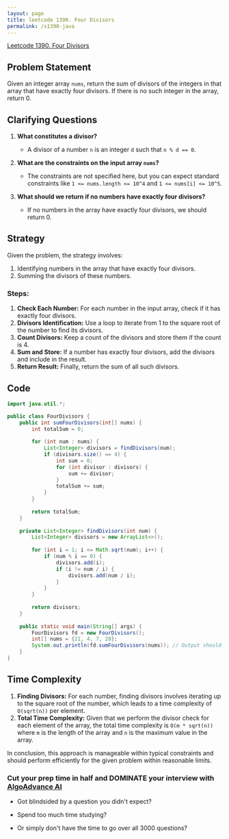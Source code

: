 ```yaml
---
layout: page
title: leetcode 1390. Four Divisors
permalink: /s1390-java
---
```

[Leetcode 1390. Four Divisors](https://algoadvance.github.io/algoadvance/l1390)
## Problem Statement

Given an integer array `nums`, return the sum of divisors of the integers in that array that have exactly four divisors. If there is no such integer in the array, return 0.

## Clarifying Questions

1. **What constitutes a divisor?**
   - A divisor of a number `n` is an integer `d` such that `n % d == 0`.

2. **What are the constraints on the input array `nums`?**
   - The constraints are not specified here, but you can expect standard constraints like `1 <= nums.length <= 10^4` and `1 <= nums[i] <= 10^5`.
   
3. **What should we return if no numbers have exactly four divisors?**
   - If no numbers in the array have exactly four divisors, we should return 0.

## Strategy

Given the problem, the strategy involves:
1. Identifying numbers in the array that have exactly four divisors.
2. Summing the divisors of these numbers.

### Steps:
1. **Check Each Number:** For each number in the input array, check if it has exactly four divisors.
2. **Divisors Identification:** Use a loop to iterate from 1 to the square root of the number to find its divisors.
3. **Count Divisors:** Keep a count of the divisors and store them if the count is 4.
4. **Sum and Store:** If a number has exactly four divisors, add the divisors and include in the result.
5. **Return Result:** Finally, return the sum of all such divisors.

## Code

```java
import java.util.*;

public class FourDivisors {
    public int sumFourDivisors(int[] nums) {
        int totalSum = 0;
        
        for (int num : nums) {
            List<Integer> divisors = findDivisors(num);
            if (divisors.size() == 4) {
                int sum = 0;
                for (int divisor : divisors) {
                    sum += divisor;
                }
                totalSum += sum;
            }
        }
        
        return totalSum;
    }
    
    private List<Integer> findDivisors(int num) {
        List<Integer> divisors = new ArrayList<>();
        
        for (int i = 1; i <= Math.sqrt(num); i++) {
            if (num % i == 0) {
                divisors.add(i);
                if (i != num / i) {
                    divisors.add(num / i);
                }
            }
        }
        
        return divisors;
    }
    
    public static void main(String[] args) {
        FourDivisors fd = new FourDivisors();
        int[] nums = {21, 4, 7, 28};
        System.out.println(fd.sumFourDivisors(nums)); // Output should be 32 (because 21 has divisors 1, 3, 7, 21 and their sum is 32)
    }
}
```

## Time Complexity

1. **Finding Divisors:** For each number, finding divisors involves iterating up to the square root of the number, which leads to a time complexity of `O(sqrt(n))` per element.
2. **Total Time Complexity:** Given that we perform the divisor check for each element of the array, the total time complexity is `O(m * sqrt(n))` where `m` is the length of the array and `n` is the maximum value in the array.

In conclusion, this approach is manageable within typical constraints and should perform efficiently for the given problem within reasonable limits.


### Cut your prep time in half and DOMINATE your interview with [AlgoAdvance AI](https://algoAdvance.com)

- Got blindsided by a question you didn't expect?

- Spend too much time studying?

- Or simply don't have the time to go over all 3000 questions?

